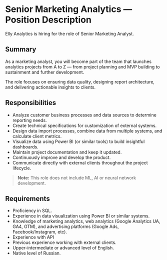 # Senior Marketing Analytics — Position Description

Elly Analytics is hiring for the role of Senior Marketing Analyst.

## Summary

As a marketing analyst, you will become part of the team that launches analytics projects from A to Z — from project planning and MVP building to sustainment and further development.

The role focuses on ensuring data quality, designing report architecture, and delivering actionable insights to clients.

## Responsibilities

- Analyze customer business processes and data sources to determine reporting needs.
- Create technical specifications for customization of external systems.
- Design data import processes, combine data from multiple systems, and calculate client metrics.
- Visualize data using Power BI (or similar tools) to build insightful dashboards.
- Maintain project documentation and keep it updated.
- Continuously improve and develop the product.
- Communicate directly with external clients throughout the project lifecycle.

> **Note:** This role does not include ML, AI or neural network development.

## Requirements

- Proficiency in SQL.
- Experience in data visualization using Power BI or similar systems.
- Knowledge of marketing analytics, web analytics (Google Analytics UA, GA4, GTM), and advertising platforms (Google Ads, Facebook/Instagram, etc).
- Experience with API
- Previous experience working with external clients.
- Upper-intermediate or advanced level of English.
- Native level of Russian.
